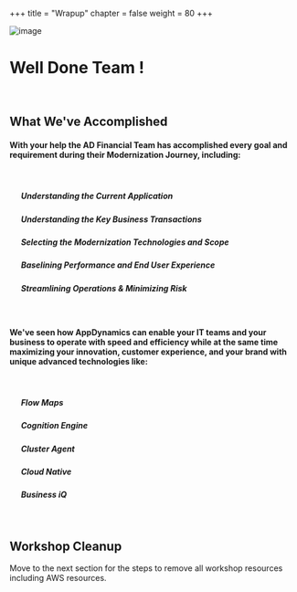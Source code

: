+++
title = "Wrapup"
chapter = false
weight = 80
+++

![image](/images/wrapup/ad_team.png)

# Well Done Team !

<br>

## What We've Accomplished

#### With your help the AD Financial Team has accomplished every goal and requirement during their Modernization Journey, including:

<br>

##### &nbsp;&nbsp;&nbsp;&nbsp;<span style="color: #4e3eb1;"><i class='fas fa-check-square'></i></span>&nbsp; **Understanding the Current Application**

##### &nbsp;&nbsp;&nbsp;&nbsp;<span style="color: #4e3eb1;"><i class='fas fa-check-square'></i></span>&nbsp; **Understanding the Key Business Transactions**

##### &nbsp;&nbsp;&nbsp;&nbsp;<span style="color: #4e3eb1;"><i class='fas fa-check-square'></i></span>&nbsp; **Selecting the Modernization Technologies and Scope**

##### &nbsp;&nbsp;&nbsp;&nbsp;<span style="color: #4e3eb1;"><i class='fas fa-check-square'></i></span>&nbsp; **Baselining Performance and End User Experience**

##### &nbsp;&nbsp;&nbsp;&nbsp;<span style="color: #4e3eb1;"><i class='fas fa-check-square'></i></span>&nbsp; **Streamlining Operations & Minimizing Risk**

<br>

#### We've seen how AppDynamics can enable your IT teams and your business to operate with speed and efficiency while at the same time maximizing your innovation, customer experience, and your brand with unique advanced technologies like:

<br>

##### &nbsp;&nbsp;&nbsp;&nbsp;<span style="color: #4e3eb1;"><i class='fas fa-certificate'></i></span>&nbsp; **Flow Maps**

##### &nbsp;&nbsp;&nbsp;&nbsp;<span style="color: #4e3eb1;"><i class='fas fa-certificate'></i></span>&nbsp; **Cognition Engine**

##### &nbsp;&nbsp;&nbsp;&nbsp;<span style="color: #4e3eb1;"><i class='fas fa-certificate'></i></span>&nbsp; **Cluster Agent**

##### &nbsp;&nbsp;&nbsp;&nbsp;<span style="color: #4e3eb1;"><i class='fas fa-certificate'></i></span>&nbsp; **Cloud Native**

##### &nbsp;&nbsp;&nbsp;&nbsp;<span style="color: #4e3eb1;"><i class='fas fa-certificate'></i></span>&nbsp; **Business iQ**


<br>

## Workshop Cleanup <i class='fas fa-cog fa-spin'></i>

Move to the next section for the steps to remove all workshop resources including AWS resources.